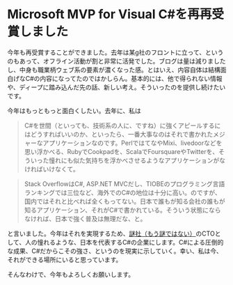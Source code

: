 # Microsoft MVP for Visual C#を再再受賞しました

今年も再受賞することができました。去年は某g社のフロントに立って、というのもあって、オフライン活動が割と非常に活発でした。ブログは量は減りましたし、中身も職業柄ウェブ系の要素が濃くなった感。とはいえ、内容自体は結構面白げなC#の内容になってたのではかしらん。基本的には、他で得られない情報や、ディープに踏み込んだ先の話、新しい考え。そういったのを提供し続けたいです。

今年はもっともっと面白くしたい。去年に、私は

> C#を世間（といっても、技術系の人に、ですね）に強くアピールするにはどうすればいいのか、といったら、一番大事なのはそれで書かれたメジャーなアプリケーションなのです。PerlではてなやMixi、livedoorなどを思い浮かべる、RubyでCookpadを、ScalaでFoursquareやTwitterを、そういった憧れにも似た気持ちを浮かべさせるようなアプリケーションがなければいけなくて。

> Stack OverflowはC#, ASP.NET MVCだし、TIOBEのプログラミング言語ランキングでは三位など、海外でのC#の地位は十分に高い。のですが、国内ではそれと比べれば全くもってない。日本で誰もが知る会社の誰もが知るアプリケーション、それがC#で書かれている。そういう状態にならなければ、日本で強く普及は無理だな、と。

と言いました。今年はそれを実現するため、[謎社（もう謎ではない）](http://grani.jp/)のCTOとして、人の憧れるような、日本を代表するC#の企業にします。C#による圧倒的な成果、C#だからこその強さ、というのを現実に示していく。幸い、私は今、それができる場所にいると思っています。

そんなわけで、今年もよろしくお願いします。